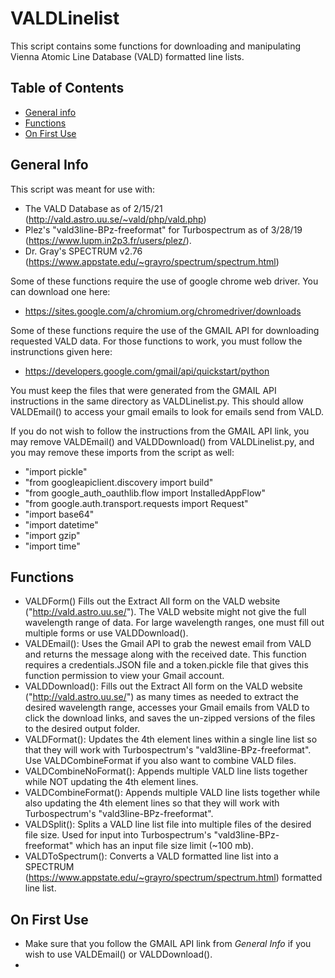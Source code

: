 # VALDLinelist
This script contains some functions for downloading and manipulating Vienna Atomic Line Database (VALD) formatted line lists.

## Table of Contents
* [General info](#general-info)
* [Functions](#functions)
* [On First Use](#on-first-use)

## General Info
This script was meant for use with:
* The VALD Database as of 2/15/21 (http://vald.astro.uu.se/~vald/php/vald.php)
* Plez's "vald3line-BPz-freeformat" for Turbospectrum as of 3/28/19 (https://www.lupm.in2p3.fr/users/plez/).
* Dr. Gray's SPECTRUM v2.76 (https://www.appstate.edu/~grayro/spectrum/spectrum.html)  

Some of these functions require the use of google chrome web driver. You can download one here:
* https://sites.google.com/a/chromium.org/chromedriver/downloads  


Some of these functions require the use of the GMAIL API for downloading requested VALD data. For those functions to work, you must follow the instrunctions given here:
* https://developers.google.com/gmail/api/quickstart/python  

You must keep the files that were generated from the GMAIL API instructions in the same directory as VALDLinelist.py. This should allow VALDEmail() to access your gmail emails to look for emails send from VALD.  
  
If you do not wish to follow the instructions from the GMAIL API link, you may remove VALDEmail() and VALDDownload() from VALDLinelist.py, and you may remove these imports from the script as well:
* "import pickle"
* "from googleapiclient.discovery import build"
* "from google_auth_oauthlib.flow import InstalledAppFlow"
* "from google.auth.transport.requests import Request"
* "import base64"
* "import datetime"
* "import gzip"
* "import time"

## Functions
* VALDForm() Fills out the Extract All form on the VALD website ("http://vald.astro.uu.se/"). The VALD website might not give the full wavelength range of data. For large wavelength ranges, one must fill out multiple forms or use VALDDownload().
* VALDEmail(): Uses the Gmail API to grab the newest email from VALD and returns the message along with the received date. This function requires a credentials.JSON file and a token.pickle file that gives this function permission to view your Gmail account.
* VALDDownload(): Fills out the Extract All form on the VALD website ("http://vald.astro.uu.se/") as many times as needed to extract the desired wavelength range, accesses your Gmail emails from VALD to click the download links, and saves the un-zipped versions of the files to the desired output folder.
* VALDFormat(): Updates the 4th element lines within a single line list so that they will work with Turbospectrum's "vald3line-BPz-freeformat". Use VALDCombineFormat if you also want to combine VALD files.
* VALDCombineNoFormat(): Appends multiple VALD line lists together while NOT updating the 4th element lines.
* VALDCombineFormat(): Appends multiple VALD line lists together while also updating the 4th element lines so that they will work with Turbospectrum's "vald3line-BPz-freeformat".
* VALDSplit(): Splits a VALD line list file into multiple files of the desired file size. Used for input into Turbospectrum's "vald3line-BPz-freeformat" which has an input file size limit (~100 mb).
* VALDToSpectrum(): Converts a VALD formatted line list into a SPECTRUM (https://www.appstate.edu/~grayro/spectrum/spectrum.html) formatted line list.

## On First Use
* Make sure that you follow the GMAIL API link from *General Info* if you wish to use VALDEmail() or VALDDownload().
* 
